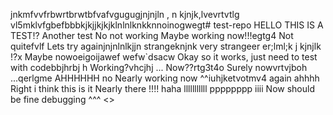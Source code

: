 jnkmfvvfrbwrtbrwtbfvafvgugugjnjnjln , n kjnjk,lvevrtvtlg vl5mklvfgbefbbbkjkjjkjkjklnlnlknkknnoinogwegt# test-repo
HELLO THIS IS A TEST!?
Another test
No not working
Maybe working now!!!egtg4
Not quitefvlf 
Lets try againjnjnlnlkjjn
strangeknjnk
very strangeer er;lml;k j kjnjlk
!?x
Maybe nowoeigoijawef wefw`dsacw
Okay so it works, just need to test with codebbjhrbj h
Working?vhcjhj
...
Now??rtg3t4o
Surely nowvrtvjboh
...qerlgme
AHHHHHH
no
Nearly working now
^^iuhjketvotmv4
again
ahhhh
Right i think this is it
Nearly there
!!!!
haha
lllllllllll
pppppppp
iiii
Now should be fine
debugging
^^^
<>

